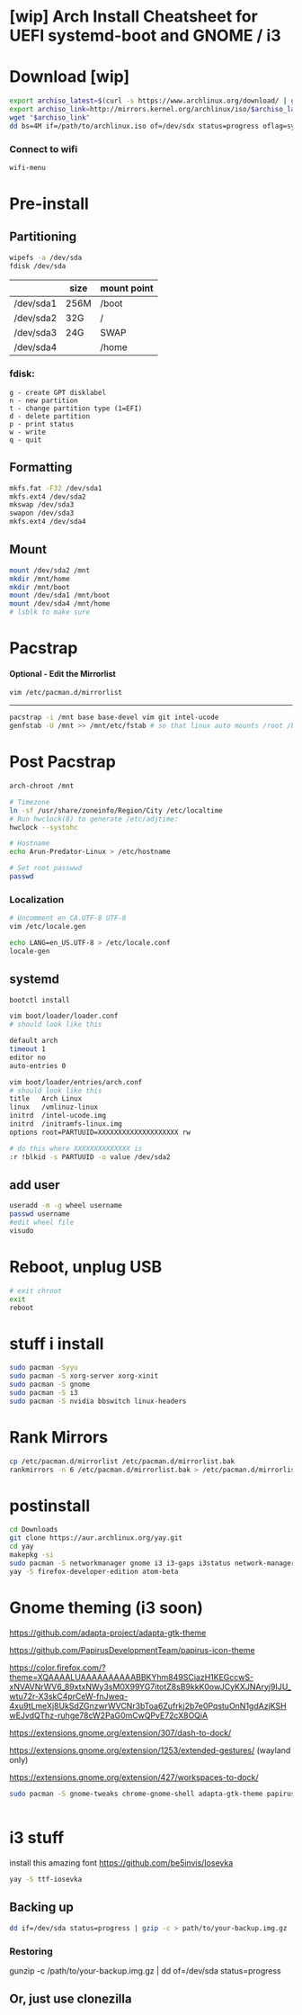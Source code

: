 # [wip] Arch Install Cheatsheet for UEFI systemd-boot and GNOME / i3

# Download [wip]
```bash
export archiso_latest=$(curl -s https://www.archlinux.org/download/ | grep "Current Release" | awk '{print $3}' | sed -e 's/<.*//')
export archiso_link=http://mirrors.kernel.org/archlinux/iso/$archiso_latest/archlinux-$archiso_latest-x86_64.iso
wget "$archiso_link"
dd bs=4M if=/path/to/archlinux.iso of=/dev/sdx status=progress oflag=sync
```

### Connect to wifi
```bash
wifi-menu
```

# Pre-install

## Partitioning

```bash
wipefs -a /dev/sda
fdisk /dev/sda
```
|           | size | mount point |
|-----------|------|-------------|
| /dev/sda1 | 256M | /boot       |
| /dev/sda2 | 32G  | /           |
| /dev/sda3 | 24G  | SWAP        |
| /dev/sda4 |      | /home       |

### fdisk:
```
g - create GPT disklabel
n - new partition
t - change partition type (1=EFI)
d - delete partition
p - print status
w - write
q - quit
```

## Formatting
```bash
mkfs.fat -F32 /dev/sda1
mkfs.ext4 /dev/sda2
mkswap /dev/sda3
swapon /dev/sda3
mkfs.ext4 /dev/sda4
```

## Mount
```bash
mount /dev/sda2 /mnt
mkdir /mnt/home
mkdir /mnt/boot
mount /dev/sda1 /mnt/boot
mount /dev/sda4 /mnt/home
# lsblk to make sure
```

# Pacstrap
#### Optional - Edit the Mirrorlist
```bash
vim /etc/pacman.d/mirrorlist
```
---
```bash
pacstrap -i /mnt base base-devel vim git intel-ucode
genfstab -U /mnt >> /mnt/etc/fstab # so that linux auto mounts /root /boot /home
```

# Post Pacstrap
```bash
arch-chroot /mnt

# Timezone
ln -sf /usr/share/zoneinfo/Region/City /etc/localtime
# Run hwclock(8) to generate /etc/adjtime: 
hwclock --systohc

# Hostname
echo Arun-Predator-Linux > /etc/hostname

# Set root passwwd
passwd

```
### Localization

```bash
# Uncomment en_CA.UTF-8 UTF-8
vim /etc/locale.gen 

echo LANG=en_US.UTF-8 > /etc/locale.conf
locale-gen
```


## systemd
```bash
bootctl install
```
```bash
vim boot/loader/loader.conf
# should look like this

default arch
timeout 1
editor no
auto-entries 0
```
```bash
vim boot/loader/entries/arch.conf
# should look like this
title   Arch Linux
linux   /vmlinuz-linux
initrd  /intel-ucode.img
initrd  /initramfs-linux.img
options root=PARTUUID=XXXXXXXXXXXXXXXXXXXX rw

# do this where XXXXXXXXXXXXXX is
:r !blkid -s PARTUUID -o value /dev/sda2
```


## add user
```bash
useradd -m -g wheel username
passwd username
#edit wheel file
visudo
```

# Reboot, unplug USB
```bash
# exit chroot
exit
reboot
```

# stuff i install
```bash
sudo pacman -Syyu
sudo pacman -S xorg-server xorg-xinit
sudo pacman -S gnome
sudo pacman -S i3
sudo pacman -S nvidia bbswitch linux-headers
```

# Rank Mirrors
```bash
cp /etc/pacman.d/mirrorlist /etc/pacman.d/mirrorlist.bak
rankmirrors -n 6 /etc/pacman.d/mirrorlist.bak > /etc/pacman.d/mirrorlist
```



# postinstall
```bash
cd Downloads
git clone https://aur.archlinux.org/yay.git
cd yay
makepkg -si
sudo pacman -S networkmanager gnome i3 i3-gaps i3status network-manager-applet rxvt-unicode nvidia
yay -S firefox-developer-edition atom-beta
```

# Gnome theming (i3 soon)
https://github.com/adapta-project/adapta-gtk-theme

https://github.com/PapirusDevelopmentTeam/papirus-icon-theme

https://color.firefox.com/?theme=XQAAAALUAAAAAAAAAABBKYhm849SCiazH1KEGccwS-xNVAVNrWV6_89xtxNWy3sM0X99YG7itotZ8sB9kkK0owJCyKXJNAryj9IJU_wtu72r-X3skC4prCeW-fnJweq-4xu9tLmeXj8UkSdZGnzwrWVCNr3bToa6Zufrkj2b7e0PqstuOnN1gdAzjKSHwEJvdQThz-ruhge78cW2PaG0mCwQPvE72cX8OQiA

https://extensions.gnome.org/extension/307/dash-to-dock/

https://extensions.gnome.org/extension/1253/extended-gestures/   (wayland only)

https://extensions.gnome.org/extension/427/workspaces-to-dock/

```bash
sudo pacman -S gnome-tweaks chrome-gnome-shell adapta-gtk-theme papirus-icon-theme
 
```

# i3 stuff
install this amazing font https://github.com/be5invis/Iosevka
```bash
yay -S ttf-iosevka
```

## Backing up
```bash
dd if=/dev/sda status=progress | gzip -c > path/to/your-backup.img.gz
```
### Restoring
gunzip -c /path/to/your-backup.img.gz | dd of=/dev/sda status=progress

## Or, just use clonezilla
